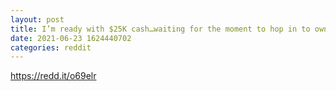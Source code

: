 ```yaml
--- 
layout: post 
title: I’m ready with $25K cash…waiting for the moment to hop in to own a FULL Bitcoin which always dreamt of owning it. Finally the day has alimony come!! 
date: 2021-06-23 1624440702 
categories: reddit 
--- 
```

https://redd.it/o69elr